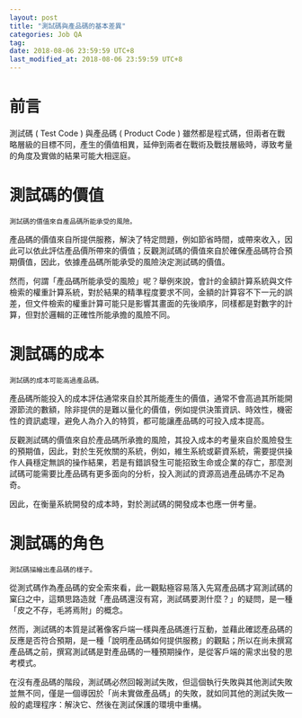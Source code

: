 ```yaml
---
layout: post
title: "測試碼與產品碼的基本差異"
categories: Job QA
tag: 
date: 2018-08-06 23:59:59 UTC+8 
last_modified_at: 2018-08-06 23:59:59 UTC+8 
---
```


# 前言

測試碼 ( Test Code ) 與產品碼 ( Product Code ) 雖然都是程式碼，但兩者在戰略層級的目標不同，產生的價值相異，延伸到兩者在戰術及戰技層級時，導致考量的角度及實做的結果可能大相逕庭。

# 測試碼的價值

    測試碼的價值來自產品碼所能承受的風險。

產品碼的價值來自所提供服務，解決了特定問題，例如節省時間，或帶來收入，因此可以依此評估產品價所帶來的價值；反觀測試碼的價值來自於確保產品碼符合預期價值，因此，依據產品碼所能承受的風險決定測試碼的價值。

然而，何謂「產品碼所能承受的風險」呢？舉例來說，會計的金額計算系統與文件檢索的權重計算系統，對於結果的精準程度要求不同，金額的計算容不下一元的誤差，但文件檢索的權重計算可能只是影響其畫面的先後順序，同樣都是對數字的計算，但對於邏輯的正確性所能承擔的風險不同。

# 測試碼的成本

    測試碼的成本可能高過產品碼。

產品碼所能投入的成本評估通常來自於其所能產生的價值，通常不會高過其所能開源節流的數額，除非提供的是難以量化的價值，例如提供決策資訊、時效性，機密性的資訊處理，避免人為介入的特質，都可能讓產品碼的可投入成本提高。

反觀測試碼的價值來自於產品碼所承擔的風險，其投入成本的考量來自於風險發生的預期值，因此，對於生死攸關的系統，例如，維生系統或薪資系統，需要提供操作人員穩定無誤的操作結果，若是有錯誤發生可能招致生命或企業的存亡，那麼測試碼可能需要比產品碼有更多面向的分析，投入測試的資源高過產品碼亦不足為奇。

因此，在衡量系統開發的成本時，對於測試碼的開發成本也應一併考量。

# 測試碼的角色

    測試碼描繪出產品碼的樣子。

從測式碼作為產品碼的安全索來看，此一觀點極容易落入先寫產品碼才寫測試碼的窠臼之中，這類思路造就「產品碼還沒有寫，測試碼要測什麼？」的疑問，是一種「皮之不存，毛將焉附」的概念。

然而，測試碼的本質是試著像客戶端一樣與產品碼進行互動，並藉此確認產品碼的反應是否符合預期，是一種「說明產品碼如何提供服務」的觀點；所以在尚未撰寫產品碼之前，撰寫測試碼是對產品碼的一種預期操作，是從客戶端的需求出發的思考模式。

在沒有產品碼的階段，測試碼必然回報測試失敗，但這個執行失敗與其他測試失敗並無不同，僅是一個導因於「尚未實做產品碼」的失敗，就如同其他的測試失敗一般的處理程序：解決它、然後在測試保護的環境中重構。